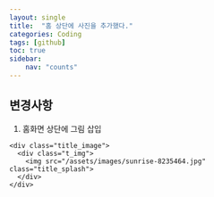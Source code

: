 ```yaml
---
layout: single
title:  "홈 상단에 사진을 추가했다."
categories: Coding
tags: [github]
toc: true
sidebar:
    nav: "counts"
---
```


## 변경사항

1. 홈화면 상단에 그림 삽입<br>
```
<div class="title_image">
  <div class="t_img">
    <img src="/assets/images/sunrise-8235464.jpg" class="title_splash">
  </div>
</div>
```
